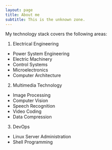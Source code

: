 ```yaml
---
layout: page
title: About me
subtitle: This is the unknown zone.
---
```


My technology stack covers the following areas:

1. Electrical Engineering
  * Power System Engineering
  * Electric Machinery
  * Control Systems
  * Microelectronics
  * Computer Architecture
2. Multimedia Technology
  * Image Processing
  * Computer Vision
  * Speech Recognition
  * Video Coding
  * Data Compression
3. DevOps
  * Linux Server Administration
  * Shell Programming
